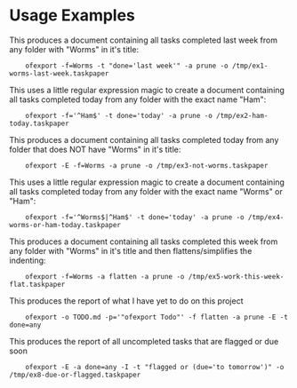 
# Usage Examples


This produces a document containing all tasks completed last week from any folder with "Worms" in it's title:
    
        ofexport -f=Worms -t "done='last week'" -a prune -o /tmp/ex1-worms-last-week.taskpaper 

This uses a little regular expression magic to create a document containing all tasks completed today from any folder with the exact name "Ham":
    
        ofexport -f='^Ham$' -t done='today' -a prune -o /tmp/ex2-ham-today.taskpaper 
   
This produces a document containing all tasks completed today from any folder that does NOT have "Worms" in it's title:
    
        ofexport -E -f=Worms -a prune -o /tmp/ex3-not-worms.taskpaper 

This uses a little regular expression magic to create a document containing all tasks completed today from any folder with the exact name "Worms" or "Ham":
    
        ofexport -f='^Worms$|^Ham$' -t done='today' -a prune -o /tmp/ex4-worms-or-ham-today.taskpaper 

This produces a document containing all tasks completed this week from any folder with "Worms" in it's title and then flattens/simplifies the indenting:
    
        ofexport -f=Worms -a flatten -a prune -o /tmp/ex5-work-this-week-flat.taskpaper 

This produces the report of what I have yet to do on this project           

        ofexport -o TODO.md -p='"ofexport Todo"' -f flatten -a prune -E -t done=any

This produces the report of all uncompleted tasks that are flagged or due soon

        ofexport -E -a done=any -I -t "flagged or (due='to tomorrow')" -o /tmp/ex8-due-or-flagged.taskpaper 


